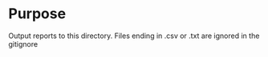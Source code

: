 # Purpose

Output reports to this directory. Files ending in .csv or .txt are ignored in the gitignore
